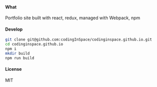 #### What
Portfolio site built with react, redux, managed with Webpack, npm

#### Develop
```bash
git clone git@github.com:codingInSpace/codinginspace.github.io.git
cd codinginspace.github.io
npm i
mkdir build
npm run build
```

#### License
MIT
